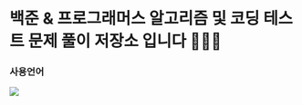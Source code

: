 # 백준 & 프로그래머스 알고리즘 및 코딩 테스트 문제 풀이 저장소 입니다 👨🏻‍💻
### 사용언어
<img src="https://img.shields.io/badge/python-3776AB?style=for-the-badge&logo=python&logoColor=white"><br>
